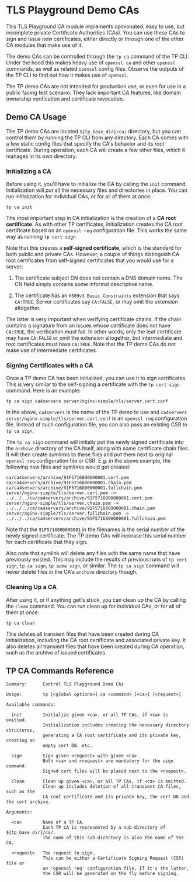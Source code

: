 # TLS Playground Demo CAs

This TLS Playground CA module implements opinionated, easy to use, but incomplete private Certificate Authorities (CAs).
You can use these CAs to sign and issue new certificates, either directly or through one of the other CA modules that make use of it.

The demo CAs can be controlled through the `tp ca` command of the TP CLI.
Under the hood this makes heavy use of `openssl ca` and other `openssl` commands, as well as related `openssl` config files.
Observe the outputs of the TP CLI to find out how it makes use of `openssl`.

The TP demo CAs are not intended for production use, or even for use in a public facing test scenario.
They lack important CA features, like domain ownership verification and certificate revocation.



## Demo CA Usage

The TP demo CAs are located `${tp_base_dir}/ca/` directory, but you can control them by running the TP CLI from any directory.
Each CA comes with a few static config files that specify the CA's behavior and its root certificate.
During operation, each CA will create a few other files, which it manages in its own directory.



### Initializing a CA

Before using it, you'll have to initialize the CA by calling the `init` command.
Initialization will put all the necessary files and directories in place.
You can run initialization for individual CAs, or for all of them at once:

```
tp ca init
```

The most important step in CA initialization is the creation of a **CA root certificate**.
As with other TP certificates, initialization creates the CA root certificate based on an `openssl req` configuration file.
This works the same way as running `tp cert sign`.

Note that this creates a **self-signed certificate**, which is the standard for both public and private CAs.
However, a couple of things distinguish CA root certificates from self-signed certificates that you would use for a server:

1. The certificate subject DN does not contain a DNS domain name.
The CN field simply contains some informal descriptive name.

2. The certificate has an `X509v3 Basic Constraints` extension that says `CA:TRUE`.
Server certificates say `CA:FALSE`, or may omit the extension altogether.

The latter is very important when verifying certificate chains.
If the chain contains a signature from an issues whose certificate does not have `CA:TRUE`, the verification must fail.
In other words, only the leaf certificate may have `CA:FALSE` or omit the extension altogether, but intermediate and root certificates must have `CA:TRUE`.
Note that the TP demo CAs do not make use of intermediate certificates.



### Signing Certificates with a CA

Once a TP demo CA has been initialized, you can use it to sign certificates.
This is very similar to the self-signing a certificate with the `tp cert sign` command.
Here is an example:

```
tp ca sign ca4servers server/nginx-simple/tls/server.cert.conf
```

In the above, `ca4servers` is the name of the TP demo to use and `ca4servers server/nginx-simple/tls/server.cert.conf` is an `openssl req` configuration file.
Instead of such configuration file, you can also pass an existing CSR to `tp ca sign`.

The `tp ca sign` command will initially put the newly signed certificate into the `archive` directory of the CA itself, along with some certificate chain files.
It will then create symlinks to these files and put them next to original `openssl req` configuration file or CSR.
E.g. in the above example, the following new files and symlinks would get created:

```
ca/ca4servers/archive/91F5716800000001.cert.pem
ca/ca4servers/archive/91F5716800000001.chain.pem
ca/ca4servers/archive/91F5716800000001.fullchain.pem
server/nginx-simple/tls/server.cert.pem -> ../../../ca/ca4servers/archive/91F5716800000001.cert.pem
server/nginx-simple/tls/server.chain.pem -> ../../../ca/ca4servers/archive/91F5716800000001.chain.pem
server/nginx-simple/tls/server.fullchain.pem -> ../../../ca/ca4servers/archive/91F5716800000001.fullchain.pem
```

Note that the `91F5716800000001` in the filenames is the serial number of the newly signed certificate.
The TP demo CAs will increase this serial number for each certificate that they sign.

Also note that symlink will delete any files with the same name that have previously existed.
This may include the results of previous runs of `tp cert sign`, `tp ca sign`, `tp acme sign`, or similar.
The `tp ca sign` command will never delete files in the CA's `archive` directory though.



### Cleaning Up a CA

After using it, or if anything get's stuck, you can clean up the CA by calling the `clean` command.
You can run clean up for individual CAs, or for all of them at once:

```
tp ca clean
```

This deletes all transient files that have been created during CA initialization, including the CA root certificate and associated private key.
It also deletes all transient files that have been created during CA operation, such as the archive of issued certificates.



## TP CA Commands Reference

```
Summary:      Control TLS Playground Demo CAs

Usage:        tp [<global options>] ca <command> [<ca>] [<request>]

Available commands:

  init        Initialize given <ca>, or all TP CAs, if <ca> is omitted.
              Initialization includes creating the necessary directory structures,
              generating a CA root certificate and its private key, creating an
              empty cert DB, etc.

  sign        Sign given <request> with given <ca>.
              Both <ca> and <request> are mandatory for the sign command.
              Signed cert files will be placed next to the <request>.

  clean       Clean up given <ca>, or all TP CAs, if <ca> is omitted.
              Clean up includes deletion of all transient CA files, such as the
              CA root certificate and its private key, the cert DB and the cert archive.

Arguments:

  <ca>        Name of a TP CA.
              Each TP CA is represented by a sub-directory of ${tp_base_dir}/ca/.
              The name of this sub-directory is also the name of the CA.

  <request>   The request to sign.
              This can be either a Certificate Signing Request (CSR) file or
              an 'openssl req' configuration file. If it's the latter,
              the CSR will be generated on the fly before signing.
```

